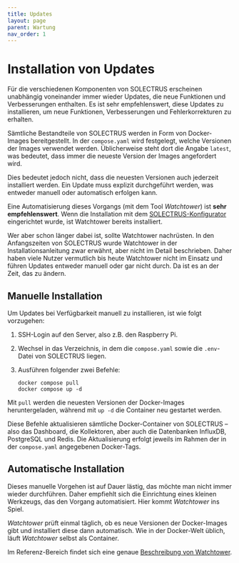 ```yaml
---
title: Updates
layout: page
parent: Wartung
nav_order: 1
---
```


# Installation von Updates

Für die verschiedenen Komponenten von SOLECTRUS erscheinen unabhängig voneinander immer wieder Updates, die neue Funktionen und Verbesserungen enthalten. Es ist sehr empfehlenswert, diese Updates zu installieren, um neue Funktionen, Verbesserungen und Fehlerkorrekturen zu erhalten.

Sämtliche Bestandteile von SOLECTRUS werden in Form von Docker-Images bereitgestellt. In der `compose.yaml` wird festgelegt, welche Versionen der Images verwendet werden. Üblicherweise steht dort die Angabe `latest`, was bedeutet, dass immer die neueste Version der Images angefordert wird.

Dies bedeutet jedoch nicht, dass die neuesten Versionen auch jederzeit installiert werden. Ein Update muss explizit durchgeführt werden, was entweder manuell oder automatisch erfolgen kann.

Eine Automatisierung dieses Vorgangs (mit dem Tool _Watchtower_) ist **sehr empfehlenswert**. Wenn die Installation mit dem [SOLECTRUS-Konfigurator](https://configurator.solectrus.de/) eingerichtet wurde, ist Watchtower bereits installiert.

Wer aber schon länger dabei ist, sollte Watchtower nachrüsten. In den Anfangszeiten von SOLECTRUS wurde Watchtower in der Installationsanleitung zwar erwähnt, aber nicht im Detail beschrieben. Daher haben viele Nutzer vermutlich bis heute Watchtower nicht im Einsatz und führen Updates entweder manuell oder gar nicht durch. Da ist es an der Zeit, das zu ändern.

## Manuelle Installation

Um Updates bei Verfügbarkeit manuell zu installieren, ist wie folgt vorzugehen:

1. SSH-Login auf den Server, also z.B. den Raspberry Pi.

2. Wechsel in das Verzeichnis, in dem die `compose.yaml` sowie die `.env`-Datei von SOLECTRUS liegen.

3. Ausführen folgender zwei Befehle:

   ```
   docker compose pull
   docker compose up -d
   ```

Mit `pull` werden die neuesten Versionen der Docker-Images heruntergeladen, während mit `up -d` die Container neu gestartet werden.

Diese Befehle aktualisieren sämtliche Docker-Container von SOLECTRUS – also das Dashboard, die Kollektoren, aber auch die Datenbanken InfluxDB, PostgreSQL und Redis. Die Aktualisierung erfolgt jeweils im Rahmen der in der `compose.yaml` angegebenen Docker-Tags.

## Automatische Installation

Dieses manuelle Vorgehen ist auf Dauer lästig, das möchte man nicht immer wieder durchführen. Daher empfiehlt sich die Einrichtung eines kleinen Werkzeugs, das den Vorgang automatisiert. Hier kommt _Watchtower_ ins Spiel.

_Watchtower_ prüft einmal täglich, ob es neue Versionen der Docker-Images gibt und installiert diese dann automatisch. Wie in der Docker-Welt üblich, läuft _Watchtower_ selbst als Container.

Im Referenz-Bereich findet sich eine genaue [Beschreibung von Watchtower](/referenz/watchtower/).
